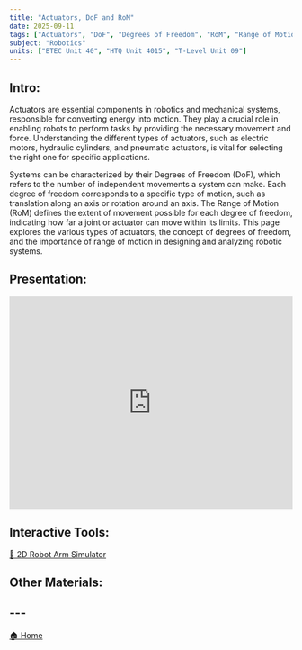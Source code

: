 ```yaml
---
title: "Actuators, DoF and RoM"
date: 2025-09-11
tags: ["Actuators", "DoF", "Degrees of Freedom", "RoM", "Range of Motion"]
subject: "Robotics"
units: ["BTEC Unit 40", "HTQ Unit 4015", "T-Level Unit 09"]
---
```


## Intro:

Actuators are essential components in robotics and mechanical systems, responsible for converting energy into motion. They play a crucial role in enabling robots to perform tasks by providing the necessary movement and force. Understanding the different types of actuators, such as electric motors, hydraulic cylinders, and pneumatic actuators, is vital for selecting the right one for specific applications.

Systems can be characterized by their Degrees of Freedom (DoF), which refers to the number of independent movements a system can make. Each degree of freedom corresponds to a specific type of motion, such as translation along an axis or rotation around an axis. The Range of Motion (RoM) defines the extent of movement possible for each degree of freedom, indicating how far a joint or actuator can move within its limits. This page explores the various types of actuators, the concept of degrees of freedom, and the importance of range of motion in designing and analyzing robotic systems.

## Presentation:

<div style="position: relative; width: 100%; height: 0; padding-top: 75%;">
    <iframe src="https://EngineeringShare.github.io/engineering-hub/presentations/Degrees of Freedom and Range of Motion.pdf" 
        style="position: absolute; top: 0; left: 0; width: 100%; height: 100%; border: none;">
    </iframe>
</div>

## Interactive Tools:

<a href="https://engineeringshare.github.io/engineering-hub/interactive/2D%20Robot%20Arm%20Simulation.html">🦾 2D Robot Arm Simulator</a>

## Other Materials:

## ---

<a href="https://engineeringshare.github.io/engineering-hub">🏠 Home</a>
